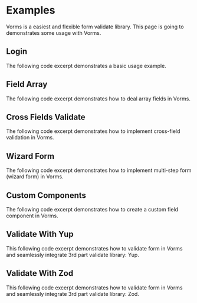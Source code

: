 # Examples

Vorms is a easiest and flexible form validate library. This page is going to demonstrates some usage with Vorms.

## Login

The following code excerpt demonstrates a basic usage example.

<StackblitzEmbed project-id="vorms-login" />

## Field Array

The following code excerpt demonstrates how to deal array fields in Vorms.

<StackblitzEmbed project-id="vorms-field-array" />

## Cross Fields Validate

The following code excerpt demonstrates how to implement cross-field validation in Vorms.

<StackblitzEmbed project-id="vorms-corss-field-validate" />

## Wizard Form

The following code excerpt demonstrates how to implement multi-step form (wizard form) in Vorms.

<StackblitzEmbed project-id="vorms-wizard-form" />

## Custom Components

The following code excerpt demonstrates how to create a custom field component in Vorms.

<StackblitzEmbed project-id="vorms-custom-components" />

## Validate With Yup

This following code excerpt demonstrates how to validate form in Vorms and seamlessly integrate 3rd part validate library: Yup.

<StackblitzEmbed project-id="vorms-validate-with-yup" />

## Validate With Zod

This following code excerpt demonstrates how to validate form in Vorms and seamlessly integrate 3rd part validate library: Zod.

<StackblitzEmbed project-id="vorms-validate-with-zod" />
